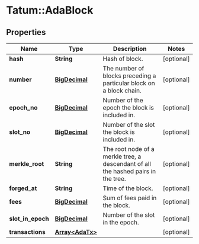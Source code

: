 # Tatum::AdaBlock

## Properties
Name | Type | Description | Notes
------------ | ------------- | ------------- | -------------
**hash** | **String** | Hash of block. | [optional] 
**number** | [**BigDecimal**](BigDecimal.md) | The number of blocks preceding a particular block on a block chain. | [optional] 
**epoch_no** | [**BigDecimal**](BigDecimal.md) | Number of the epoch the block is included in. | [optional] 
**slot_no** | [**BigDecimal**](BigDecimal.md) | Number of the slot the block is included in. | [optional] 
**merkle_root** | **String** | The root node of a merkle tree, a descendant of all the hashed pairs in the tree. | [optional] 
**forged_at** | **String** | Time of the block. | [optional] 
**fees** | [**BigDecimal**](BigDecimal.md) | Sum of fees paid in the block. | [optional] 
**slot_in_epoch** | [**BigDecimal**](BigDecimal.md) | Number of the slot in the epoch. | [optional] 
**transactions** | [**Array&lt;AdaTx&gt;**](AdaTx.md) |  | [optional] 

